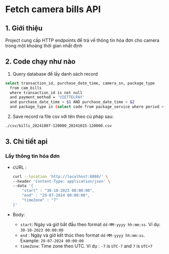 # Fetch camera bills API

## 1. Giới thiệu

Project cung cấp HTTP endpoints để trả về thông tin hóa đơn cho camera trong một khoảng thời gian nhất định

## 2. Code chạy như nào

1. Query database để lấy danh sách record

```sh
select transaction_id, purchase_date_time, camera_sn, package_type
  from cam_bills
  where transaction_id is not null
  and payment_method = 'VIETTELPAY'
  and purchase_date_time > $1 AND purchase_date_time < $2
  and package_type in (select code from package_service where period > 3 and expired > 2595000)
```

2. Save record ra file csv với tên theo cú pháp sau:

```sh
./csv/bills_20241007-120000_20241015-120000.csv
```

## 3. Chi tiết api

### Lấy thông tin hóa đơn

- cURL :
  ```sh
  curl --location 'http://localhost:8080/' \
  --header 'Content-Type: application/json' \
  --data '{
      "start" : "30-10-2023 00:00:00",
      "end" : "29-07-2024 00:00:00",
      "timeZone" : "7"
  }'
  ```
- Body:

  - `start`: Ngày và giờ bắt đầu theo format `dd-MM-yyyy hh:mm:ss`. Ví dụ: `30-10-2023 00:00:00`
  - `end` : Ngày và giờ kết thúc theo format `dd-MM-yyyy hh:mm:ss`. Example: `29-07-2024 00:00:00`
  - `timeZone`: Time zone theo UTC. Ví dụ : `-7` is `UTC-7` and `7` is `UTC+7`
